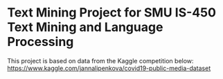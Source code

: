 # Text Mining Project for SMU IS-450 Text Mining and Language Processing

This project is based on data from the Kaggle competition below:
https://www.kaggle.com/jannalipenkova/covid19-public-media-dataset